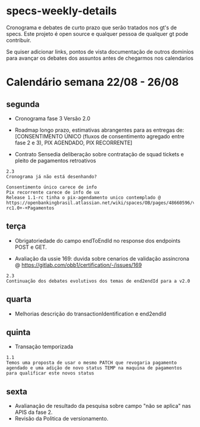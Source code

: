 # specs-weekly-details

Cronograma e debates de curto prazo que serão tratados nos gt's de specs. 
Este projeto é open source e qualquer pessoa de qualquer gt pode contribuir.

Se quiser adicionar links, pontos de vista documentação de outros dominíos para avançar os debates dos assuntos antes de chegarmos nos calendarios

# Calendário semana 22/08 - 26/08 

## segunda
- Cronograma fase 3 Versão 2.0

- Roadmap longo prazo, estimativas abrangentes para as entregas de:[CONSENTIMENTO ÚNICO (fluxos de consentimento agregado entre fase 2 e 3), PIX AGENDADO, PIX RECORRENTE]

- Contrato Sensedia deliberação sobre contratação de squad tickets e pleito de pagamentos retroativos

```
2.3
Cronograma já não está desenhando?

Consentimento único carece de info
Pix recorrente carece de info de ux
Release 1.1-rc tinha o pix-agendamento unico contemplado @ https://openbankingbrasil.atlassian.net/wiki/spaces/OB/pages/48660596/v1.1.0-rc1.0+-+Pagamentos

```


## terça
- Obrigatoriedade do campo endToEndId no response dos endpoints
POST e GET. 

- Avaliação da ussie 169: duvida sobre cenarios de validação assincrona @ https://gitlab.com/obb1/certification/-/issues/169

```
2.3
Continuação dos debates evolutivos dos temas de end2endId para a v2.0
```

## quarta
-  Melhorias descrição do transactionIdentification e end2endId

## quinta
- Transação temporizada 
```
1.1 
Temos uma proposta de usar o mesmo PATCH que revogaria pagamento agendado e uma adição de novo status TEMP na maquina de pagamentos para qualificar este novos status
```

## sexta
- Avalianação de resultado da pesquisa sobre campo "não se aplica" nas APIS da fase 2. 
- Revisão da Politica de versionamento.
